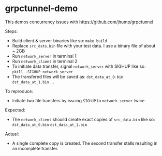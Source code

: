 # grpctunnel-demo

This demos concurrency issues with https://github.com/jhump/grpctunnel

Steps:
- Build client & server binaries like so: `make build`
- Replace `src_data.bin` file with your test data. I use a binary file of about ~ 2GB
- Run `network_server` in terminal 1
- Run `network_client` in terminal 2
- To initiate data transfer, signal `network_server` with SIGHUP like so: `pkill -SIGHUP network_server`
- The transfered files will be saved as: `dst_data_at_0.bin` `dst_data_at_1.bin` ...

To reproduce:
- Initiate two file transfers by issuing `SIGHUP` to `network_server` twice

Expected:
- The `network_client` shouild create exact copies of `src_data.bin` like so: `dst_data_at_0.bin` `dst_data_at_1.bin`

Actual:
- A single complete copy is created. The second transfer stalls resulting in an incomplete transfer.
